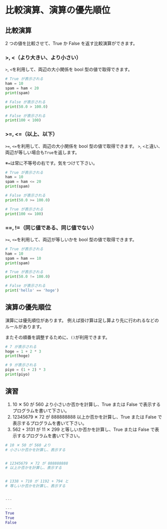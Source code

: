 # 比較演算、演算の優先順位

## 比較演算

2 つの値を比較させて、True か False を返す比較演算ができます。

### >, <（より大きい、より小さい）

`>`, `<`を利用して、両辺の大小関係を bool 型の値で取得できます。

```py
# True が表示される
ham = 10
spam = ham < 20
print(spam)

# False が表示される
print(50.0 > 100.0)

# False が表示される
print(100 < 100)
```

### >=, <=（以上、以下）

`>=`, `<=`を利用して、両辺の大小関係を bool 型の値で取得できます。
`>`, `<`と違い、両辺が等しい場合も`True`を返します。

※`=`は常に不等号の右です。気をつけて下さい。

```py
# True が表示される
ham = 10
spam = ham <= 20
print(spam)

# False が表示される
print(50.0 >= 100.0)

# True が表示される
print(100 <= 100)
```

### ==, !=（同じ値である、同じ値でない）

`>=`, `<=`を利用して、両辺が等しいかを bool 型の値で取得できます。

```py
# True が表示される
ham = 10
spam = ham == 10
print(spam)

# True が表示される
print(50.0 != 100.0)

# False が表示される
print('hello' == 'hoge')
```

## 演算の優先順位

演算には優先順位があります。
例えば掛け算は足し算より先に行われるなどのルールがあります。

またその順番を調整するために、`()`が利用できます。

```py
# 7 が表示される
hoge = 1 + 2 * 3
print(hoge)

# 9 が表示される
piyo = (1 + 2) * 3
print(piyo)
```

## 演習

1. 10 ✕ 50 が 560 より小さいか否かを計算し、True または False で表示するプログラムを書いて下さい。
2. 12345679 ✕ 72 が 888888888 以上か否かを計算し、True または False で表示するプログラムを書いて下さい。
3. 562 + 3131 が 11 ✕ 299 と等しいか否かを計算し、True または False で表示するプログラムを書いて下さい。

```py
# 10 ✕ 50 が 560 より
# 小さいか否かを計算し、表示する


# 12345679 ✕ 72 が 888888888
# 以上か否かを計算し、表示する


# 1338 + 710 が 1192 + 794 と
# 等しいか否かを計算し、表示する


---

---
True
True
False
```
